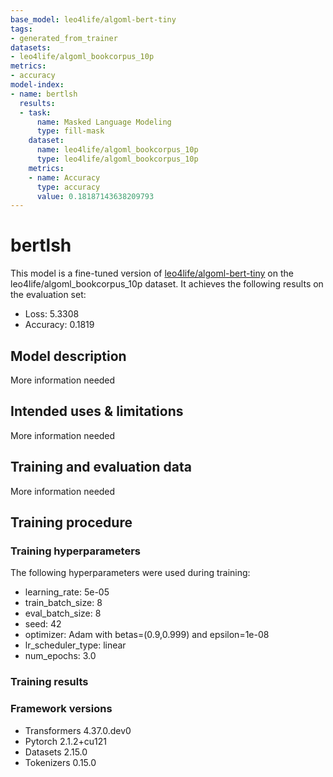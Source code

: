 ```yaml
---
base_model: leo4life/algoml-bert-tiny
tags:
- generated_from_trainer
datasets:
- leo4life/algoml_bookcorpus_10p
metrics:
- accuracy
model-index:
- name: bertlsh
  results:
  - task:
      name: Masked Language Modeling
      type: fill-mask
    dataset:
      name: leo4life/algoml_bookcorpus_10p
      type: leo4life/algoml_bookcorpus_10p
    metrics:
    - name: Accuracy
      type: accuracy
      value: 0.18187143638209793
---
```


<!-- This model card has been generated automatically according to the information the Trainer had access to. You
should probably proofread and complete it, then remove this comment. -->

# bertlsh

This model is a fine-tuned version of [leo4life/algoml-bert-tiny](https://huggingface.co/leo4life/algoml-bert-tiny) on the leo4life/algoml_bookcorpus_10p dataset.
It achieves the following results on the evaluation set:
- Loss: 5.3308
- Accuracy: 0.1819

## Model description

More information needed

## Intended uses & limitations

More information needed

## Training and evaluation data

More information needed

## Training procedure

### Training hyperparameters

The following hyperparameters were used during training:
- learning_rate: 5e-05
- train_batch_size: 8
- eval_batch_size: 8
- seed: 42
- optimizer: Adam with betas=(0.9,0.999) and epsilon=1e-08
- lr_scheduler_type: linear
- num_epochs: 3.0

### Training results



### Framework versions

- Transformers 4.37.0.dev0
- Pytorch 2.1.2+cu121
- Datasets 2.15.0
- Tokenizers 0.15.0
